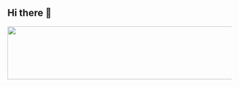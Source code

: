 ## Hi there 👋


<a href="https://github.com/devxb/gitanimals">
  <img
    src="https://render.gitanimals.org/lines/bso112?pet-id=660729494071993004"
    width="600"
    height="120"
  />
</a>
  

<!--
**bso112/bso112** is a ✨ _special_ ✨ repository because its `README.md` (this file) appears on your GitHub profile.

Here are some ideas to get you started:

- 🔭 I’m currently working on ...
- 🌱 I’m currently learning ...
- 👯 I’m looking to collaborate on ...
- 🤔 I’m looking for help with ...
- 💬 Ask me about ...
- 📫 How to reach me: ...
- 😄 Pronouns: ...
- ⚡ Fun fact: ...
-->
